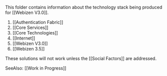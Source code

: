 
This folder contains information about the technology stack being produced for [[Webizen V3.0]].

1. [[Authentication Fabric]]
2. [[Core Services]]
3. [[Core Technologies]]
4. [[Internet]]
5. [[Webizen V3.0]]
6. [[Webizen 3.5]]

These solutions will not work unless the [[Social Factors]] are addressed.

SeeAlso: [[Work in Progress]]
